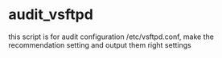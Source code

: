 # audit_vsftpd
this script is for audit configuration /etc/vsftpd.conf, make the recommendation setting and output them right settings
